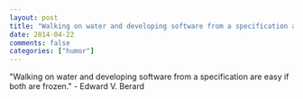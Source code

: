 ```yaml
---
layout: post
title: "Walking on water and developing software from a specification are easy if both are frozen."
date: 2014-04-22
comments: false
categories: ["humor"]
---
```


<span class='quote'>"Walking on water and developing software from a specification are easy if both are frozen."</span>
<span class='by'>- Edward V. Berard</span>
